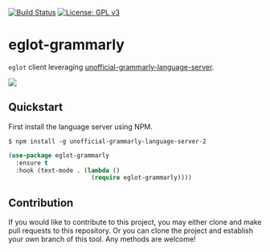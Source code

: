 [![Build Status](https://travis-ci.com/emacs-grammarly/eglot-grammarly.svg?branch=master)](https://travis-ci.com/emacs-grammarly/eglot-grammarly)
[![License: GPL v3](https://img.shields.io/badge/License-GPL%20v3-blue.svg)](https://www.gnu.org/licenses/gpl-3.0)

# eglot-grammarly

`eglot` client leveraging [unofficial-grammarly-language-server](https://github.com/znck/grammarly).

![](./etc/screenshot.png)

## Quickstart

First install the language server using NPM.

```
$ npm install -g unofficial-grammarly-language-server-2
```

```el
(use-package eglot-grammarly
  :ensure t
  :hook (text-mode . (lambda ()
                       (require eglot-grammarly))))
```

## Contribution

If you would like to contribute to this project, you may either
clone and make pull requests to this repository. Or you can
clone the project and establish your own branch of this tool.
Any methods are welcome!
